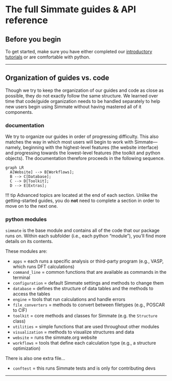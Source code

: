 
# The full Simmate guides & API reference


## Before you begin

To get started, make sure you have either completed our [introductory tutorials](/getting_started/overview/) or are comfortable with python.

------------------------------------------------------------

## Organization of guides vs. code

Though we try to keep the organization of our guides and code as close as possible, they do not exactly follow the same structure. We learned over time that code/guide organization needs to be handled separately to help new users begin using Simmate without having mastered all of it components.

### documentation

We try to organize our guides in order of progressing difficulty. This also matches the way in which most users will begin to work with Simmate&mdash;namely, beginning with the highest-level features (the website interface) and progressing towards the lowest-level features (the toolkit and python objects). The documentation therefore proceeds in the following sequence.

``` mermaid
graph LR
  A[Website] --> B[Workflows];
  B --> C[Database];
  C --> D[Toolkit];
  D --> E[Extras];
```

!!! tip
    Advanced topics are located at the end of each section. Unlike the 
    getting-started guides, you do **not** need to complete a section in order 
    to move on to the next one.

### python modules

`simmate` is the base module and contains all of the code that our package runs on. Within each subfolder (i.e., each python “module”), you’ll find more details on its contents.

These modules are:

- `apps` = each runs a specific analysis or third-party program (e.g., VASP, which runs DFT calculations)
- `command_line` = common functions that are available as commands in the terminal
- `configuration` = default Simmate settings and methods to change them
- `database` = defines the structure of data tables and the methods to access the tables
- `engine` = tools that run calculations and handle errors
- `file_converters` = methods to convert between filetypes (e.g., POSCAR to CIF)
- `toolkit` = core methods and classes for Simmate (e.g. the `Structure` class)
- `utilities` = simple functions that are used throughout other modules
- `visualization` = methods to visualize structures and data
- `website` = runs the simmate.org website
- `workflows` = tools that define each calculation type (e.g., a structure optimization)

There is also one extra file…

- `conftest` = this runs Simmate tests and is only for contributing devs

------------------------------------------------------------
